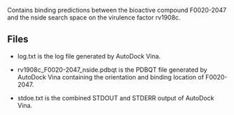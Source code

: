 Contains binding predictions between the bioactive compound F0020-2047 and the nside search space on the virulence factor rv1908c.

## Files

- log.txt is the log file generated by AutoDock Vina.

- rv1908c_F0020-2047_nside.pdbqt is the PDBQT file generated by AutoDock Vina containing the orientation and binding location of F0020-2047.

- stdoe.txt is the combined STDOUT and STDERR output of AutoDock Vina.

